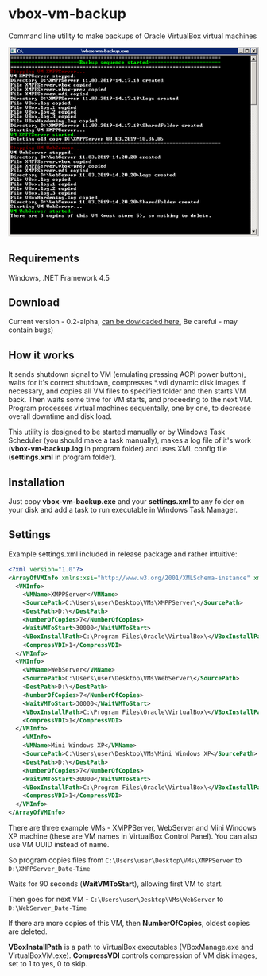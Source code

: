 # vbox-vm-backup

Command line utility to make backups of Oracle VirtualBox virtual machines

![Program screenshot](screenshot.png)

## Requirements
Windows, .NET Framework 4.5

## Download

Current version - 0.2-alpha, [can be dowloaded here.](https://github.com/u1035/vbox-vm-backup/releases/tag/0.2-alpha) Be careful - may contain bugs)

## How it works

It sends shutdown signal to VM (emulating pressing ACPI power button), waits for it's correct shutdown, compresses *.vdi dynamic disk images if necessary, and copies all VM files to specified folder and then starts VM back. Then waits some time for VM starts, and proceeding to the next VM.
Program processes virtual machines sequentally, one by one, to decrease overall downtime and disk load.

This utility is designed to be started manually or by Windows Task Scheduler (you should make a task manually), makes a log file of it's work (**vbox-vm-backup.log** in program folder) and uses XML config file (**settings.xml** in program folder).

## Installation

Just copy **vbox-vm-backup.exe** and your **settings.xml** to any folder on your disk and add a task to run executable in Windows Task Manager.

## Settings

Example settings.xml included in release package and rather intuitive:

```XML
<?xml version="1.0"?>
<ArrayOfVMInfo xmlns:xsi="http://www.w3.org/2001/XMLSchema-instance" xmlns:xsd="http://www.w3.org/2001/XMLSchema">
  <VMInfo>
    <VMName>XMPPServer</VMName>
    <SourcePath>C:\Users\user\Desktop\VMs\XMPPServer\</SourcePath>
    <DestPath>D:\</DestPath>
    <NumberOfCopies>7</NumberOfCopies>
    <WaitVMToStart>30000</WaitVMToStart>
    <VBoxInstallPath>C:\Program Files\Oracle\VirtualBox\</VBoxInstallPath>
    <CompressVDI>1</CompressVDI>
  </VMInfo>
  <VMInfo>
    <VMName>WebServer</VMName>
    <SourcePath>C:\Users\user\Desktop\VMs\WebServer\</SourcePath>
    <DestPath>D:\</DestPath>
    <NumberOfCopies>7</NumberOfCopies>
    <WaitVMToStart>30000</WaitVMToStart>
    <VBoxInstallPath>C:\Program Files\Oracle\VirtualBox\</VBoxInstallPath>
    <CompressVDI>1</CompressVDI>
  </VMInfo>
    <VMInfo>
    <VMName>Mini Windows XP</VMName>
    <SourcePath>C:\Users\user\Desktop\VMs\Mini Windows XP</SourcePath>
    <DestPath>D:\</DestPath>
    <NumberOfCopies>7</NumberOfCopies>
    <WaitVMToStart>30000</WaitVMToStart>
    <VBoxInstallPath>C:\Program Files\Oracle\VirtualBox\</VBoxInstallPath>
    <CompressVDI>1</CompressVDI>
  </VMInfo>
</ArrayOfVMInfo>
```

There are three example VMs - XMPPServer, WebServer and Mini Windows XP machine (these are VM names in VirtualBox Control Panel). You can also use VM UUID instead of name.

So program copies files from `C:\Users\user\Desktop\VMs\XMPPServer` to `D:\XMPPServer_Date-Time`

Waits for 90 seconds (**WaitVMToStart**), allowing first VM to start.

Then goes for next VM - `C:\Users\user\Desktop\VMs\WebServer` to `D:\WebServer_Date-Time`

If there are more copies of this VM, then **NumberOfCopies**, oldest copies are deleted.

**VBoxInstallPath** is a path to VirtualBox executables (VBoxManage.exe and VirtualBoxVM.exe).
**CompressVDI** controls compression of VM disk images, set to 1 to yes, 0 to skip.

